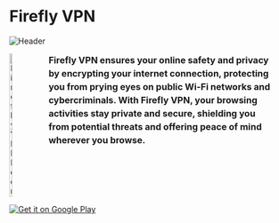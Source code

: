 # Firefly VPN

![Header](https://raw.githubusercontent.com/Fireflyvpn/fireflyvpn.com/a831afa15af18391b52f33cf23bbaf54c34de4b4/he3.svg?token=BLPTCCD2YYESNTW4G7JFGZLHR67CC)

<p align="left" style="display: flex; align-items: flex-start;">
  <img src="https://raw.githubusercontent.com/Fireflyvpn/fireflyvpn.com/5d0eb597d4fde7b279828f7e22e96b420fa73753/iconforgit.svg?token=BLPTCCGZUBZKMNYSNWAPF3LHR6NQ2" alt="Firefly VPN Icon" style="width: 10%; margin-right: 20px;"/>
  <span style="font-size: 16px; line-height: 1.5; width: 80%;">
    <strong>Firefly VPN ensures your online safety and privacy by encrypting your internet connection, protecting you from prying eyes on public Wi-Fi networks and cybercriminals. With Firefly VPN, your browsing activities stay private and secure, shielding you from potential threats and offering peace of mind wherever you browse.</strong>
  </span>
</p>

[![Get it on Google Play](https://upload.wikimedia.org/wikipedia/commons/7/78/Google_Play_Store_badge_EN.svg)](https://play.google.com/store/apps/details?id=com.fireflyvpn)
